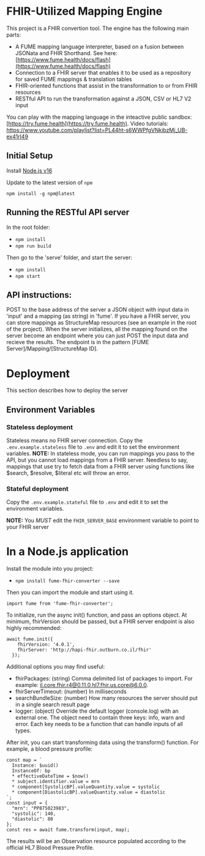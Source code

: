 # FHIR-Utilized Mapping Engine

This project is a FHIR convertion tool.
The engine has the following main parts:

 * A FUME mapping language interpreter, based on a fusion between JSONata and FHIR Shorthand. See here: [https://www.fume.health/docs/flash](https://www.fume.health/docs/flash)
 * Connection to a FHIR server that enables it to be used as a repository for saved FUME mappings & translation tables
 * FHIR-oriented functions that assist in the transformation to or from FHIR resources
 * RESTful API to run the transformation against a JSON, CSV or HL7 V2 input

You can play with the mapping language in the inteactive public sandbox: [https://try.fume.health](https://try.fume.health).
Video tutorials: https://www.youtube.com/playlist?list=PL44ht-s6WWPfgVNkibzMj_UB-ex41rl49
 
## Initial Setup

Install [Node.js v16](https://nodejs.org/en/download/)

Update to the latest version of `npm`

```shell
npm install -g npm@latest
```

## Running the RESTful API server
In the root folder:
- `npm install`
- `npm run build`

Then go to the 'serve' folder, and start the server:

- `npm install`
- `npm start`

## API instructions:
POST to the base address of the server a JSON object with input data in 'input' and a mapping (as string) in 'fume'.
If you have a FHIR server, you can store mappings as StructureMap resources (see an example in the root of the project). When the server initializes, all the mapping found on the server become an endpoint where you can just POST the input data and recieve the results. The endpoint is in the pattern [FUME Server]/Mapping/[StructureMap ID].

# Deployment

This section describes how to deploy the server

## Environment Variables

### Stateless deployment

Stateless means no FHIR server connection. 
Copy the `.env.example.stateless` file to `.env` and edit it to set the environment variables.
**NOTE:** In stateless mode, you can run mappings you pass to the API, but you cannot load mappings from a FHIR server. Needless to say, mappings that use try to fetch data from a FHIR server using functions like $search, $resolve, $literal etc will throw an error.

### Stateful deployment

Copy the `.env.example.stateful` file to `.env` and edit it to set the environment variables.

**NOTE:** You _MUST_ edit the `FHIR_SERVER_BASE` environment variable to point to your FHIR server

# In a Node.js application
Install the module into you project:
- `npm install fume-fhir-converter --save`

Then you can import the module and start using it.
```
import fume from 'fume-fhir-converter';
```
To initialize, run the async init() function, and pass an options object. At minimum, fhirVersion should be passed, but a FHIR server endpoint is also highly recommended:
```
await fume.init({
    fhirVersion: '4.0.1',
    fhirServer: 'http://hapi-fhir.outburn.co.il/fhir'
  });
```
Additional options you may find useful:
- fhirPackages: (string) Comma delimited list of packages to import. For example: il.core.fhir.r4@0.11.0,hl7.fhir.us.core@6.0.0.
- fhirServerTimeout: (number) In milliseconds
- searchBundleSize: (number) How many resources the server should put in a single search result page
- logger: (object) Override the default logger (console.log) with an external one. The object need to contain three keys: info, warn and error. Each key needs to be a function that can handle inputs of all types.

After init, you can start transforming data using the transform() function. For example, a blood pressure profile:

```
const map = `
  Instance: $uuid()
  InstanceOf: bp
  * effectiveDateTime = $now()
  * subject.identifier.value = mrn
  * component[SystolicBP].valueQuantity.value = systolic
  * component[DiastolicBP].valueQuantity.value = diastolic
`;
const input = {
  "mrn": "PP875023983",
  "systolic": 140,
  "diastolic": 80
};
const res = await fume.transform(input, map);
```

The results will be an Observation resource populated according to the official HL7 Blood Pressure Profile.


